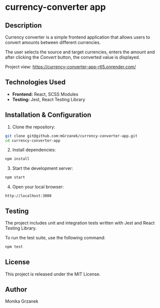 # currency-converter app

## Description

Currency converter is a simple frontend application that allows users to convert amounts between different currencies.

The user selects the source and target currencies, enters the amount and after clicking the *Convert* button, the converted value is displayed.

Project view: https://currency-converter-app-rtl5.onrender.com/

## Technologies Used

- **Frontend:** React, SCSS Modules
- **Testing:** Jest, React Testing Library

## Installation & Configuration

1. Clone the repository:

```bash
git clone git@github.com:mGrzanek/currency-converter-app.git
cd currency-converter-app
```

2. Install dependencies:

```bash
npm install
```

3. Start the development server:

```bash
npm start
```

4. Open your local browser:

`http://localhost:3000`

## Testing
The project includes unit and integration tests written with Jest and React Testing Library.

To run the test suite, use the following command:

```bash
npm test
```

## License

This project is released under the MIT License.

## Author

Monika Grzanek
